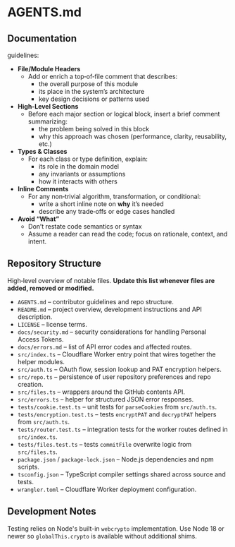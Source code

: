 # AGENTS.md

## Documentation
guidelines:
  - **File/Module Headers**  
    - Add or enrich a top‑of‑file comment that describes:
      - the overall purpose of this module  
      - its place in the system’s architecture  
      - key design decisions or patterns used
  - **High‑Level Sections**  
    - Before each major section or logical block, insert a brief comment summarizing:
      - the problem being solved in this block  
      - why this approach was chosen (performance, clarity, reusability, etc.)
  - **Types & Classes**  
    - For each class or type definition, explain:
      - its role in the domain model  
      - any invariants or assumptions  
      - how it interacts with others
  - **Inline Comments**
    - For any non‑trivial algorithm, transformation, or conditional:
      - write a short inline note on **why** it’s needed
      - describe any trade‑offs or edge cases handled
  - **Avoid “What”**
    - Don’t restate code semantics or syntax
    - Assume a reader can read the code; focus on rationale, context, and intent.

## Repository Structure

High‑level overview of notable files. **Update this list whenever files are added, removed or modified.**

- `AGENTS.md` – contributor guidelines and repo structure.
- `README.md` – project overview, development instructions and API description.
- `LICENSE` – license terms.
- `docs/security.md` – security considerations for handling Personal Access Tokens.
- `docs/errors.md` – list of API error codes and affected routes.
- `src/index.ts` – Cloudflare Worker entry point that wires together the helper modules.
- `src/auth.ts` – OAuth flow, session lookup and PAT encryption helpers.
- `src/repo.ts` – persistence of user repository preferences and repo creation.
- `src/files.ts` – wrappers around the GitHub contents API.
- `src/errors.ts` – helper for structured JSON error responses.
- `tests/cookie.test.ts` – unit tests for `parseCookies` from `src/auth.ts`.
- `tests/encryption.test.ts` – tests `encryptPAT` and `decryptPAT` helpers from `src/auth.ts`.
- `tests/router.test.ts` – integration tests for the worker routes defined in `src/index.ts`.
- `tests/files.test.ts` – tests `commitFile` overwrite logic from `src/files.ts`.
- `package.json` / `package-lock.json` – Node.js dependencies and npm scripts.
- `tsconfig.json` – TypeScript compiler settings shared across source and tests.
- `wrangler.toml` – Cloudflare Worker deployment configuration.

## Development Notes

Testing relies on Node's built-in `webcrypto` implementation. Use Node 18 or
newer so `globalThis.crypto` is available without additional shims.
